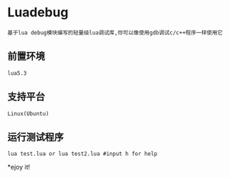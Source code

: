 Luadebug
=========
    基于lua debug模块编写的轻量级lua调试库,你可以像使用gdb调试c/c++程序一样使用它

前置环境
-----
    lua5.3

支持平台
-----
    Linux(Ubuntu)

运行测试程序
-----
    lua test.lua or lua test2.lua #input h for help

*ejoy it!